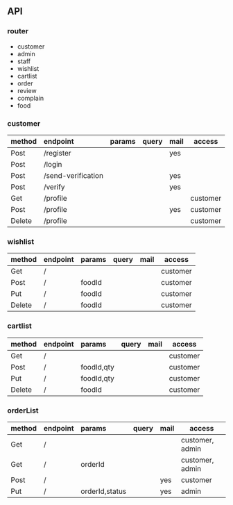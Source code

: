 ## API

### router

- customer
- admin
- staff
- wishlist
- cartlist
- order
- review
- complain
- food

### customer

| method | endpoint           | params | query | mail | access   |
| :----- | :----------------- | :----- | ----- | ---- | -------- |
| Post   | /register          |        |       | yes  |          |
| Post   | /login             |        |       |      |          |
| Post   | /send-verification |        |       | yes  |          |
| Post   | /verify            |        |       | yes  |          |
| Get    | /profile           |        |       |      | customer |
| Post   | /profile           |        |       | yes  | customer |
| Delete | /profile           |        |       |      | customer |

### wishlist

| method | endpoint | params | query | mail | access   |
| :----- | :------- | :----- | ----- | ---- | -------- |
| Get    | /        |        |       |      | customer |
| Post   | /        | foodId |       |      | customer |
| Put    | /        | foodId |       |      | customer |
| Delete | /        | foodId |       |      | customer |

### cartlist

| method | endpoint | params     | query | mail | access   |
| :----- | :------- | :--------- | ----- | ---- | -------- |
| Get    | /        |            |       |      | customer |
| Post   | /        | foodId,qty |       |      | customer |
| Put    | /        | foodId,qty |       |      | customer |
| Delete | /        | foodId     |       |      | customer |

### orderList

| method | endpoint | params         | query | mail | access          |
| :----- | :------- | :------------- | ----- | ---- | --------------- |
| Get    | /        |                |       |      | customer, admin |
| Get    | /        | orderId        |       |      | customer, admin |
| Post   | /        |                |       | yes  | customer        |
| Put    | /        | orderId,status |       | yes  | admin           |
